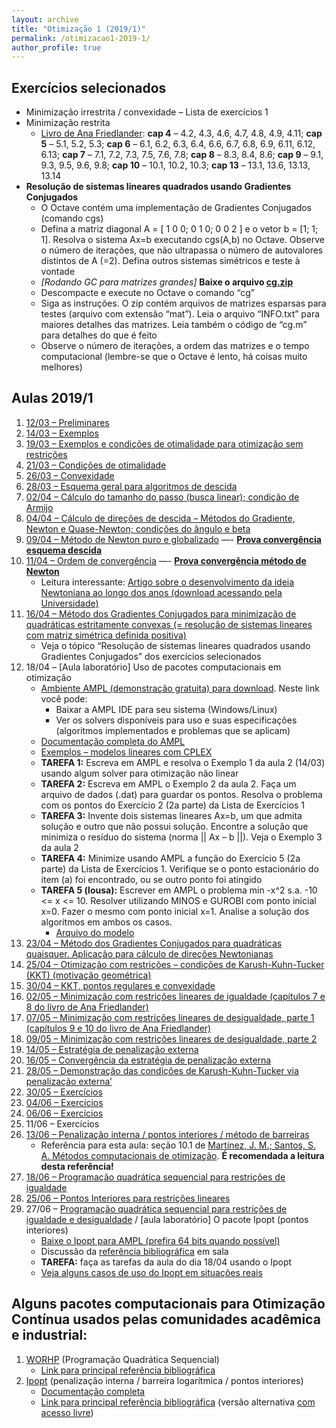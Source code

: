 ```yaml
---
layout: archive
title: "Otimização 1 (2019/1)"
permalink: /otimizacao1-2019-1/
author_profile: true
---
```


## Exercícios selecionados

*   Minimização irrestrita / convexidade – Lista de exercícios 1
*   Minimização restrita
    *   [Livro de Ana Friedlander](https://www.ime.unicamp.br/~friedlan/livro.pdf): **cap 4** – 4.2, 4.3, 4.6, 4.7, 4.8, 4.9, 4.11; **cap 5** – 5.1, 5.2, 5.3; **cap 6** – 6.1, 6.2, 6.3, 6.4, 6.6, 6.7, 6.8, 6.9, 6.11, 6.12, 6.13; **cap 7** – 7.1, 7.2, 7.3, 7.5, 7.6, 7.8; **cap 8** – 8.3, 8.4, 8.6; **cap 9** – 9.1, 9.3, 9.5, 9.6, 9.8; **cap 10** – 10.1, 10.2, 10.3; **cap 13** – 13.1, 13.6, 13.13, 13.14
*   **Resolução de sistemas lineares quadrados usando Gradientes Conjugados**
    *   O Octave contém uma implementação de Gradientes Conjugados (comando cgs)
    *   Defina a matriz diagonal A = [ 1 0 0; 0 1 0; 0 0 2 ] e o vetor b = [1; 1; 1]. Resolva o sistema Ax=b executando cgs(A,b) no Octave. Observe o número de iterações, que não ultrapassa o número de autovalores distintos de A (=2). Defina outros sistemas simétricos e teste à vontade
    *   _[Rodando GC para matrizes grandes]_ **Baixe o arquivo [cg.zip](https://drive.google.com/open?id=11zkrXqMWAu-SXtGMZn-KT2-HClsMTwkU)**
    *   Descompacte e execute no Octave o comando “cg”
    *   Siga as instruções. O zip contém arquivos de matrizes esparsas para testes (arquivo com extensão “mat”). Leia o arquivo “INFO.txt” para maiores detalhes das matrizes. Leia também o código de “cg.m” para detalhes do que é feito
    *   Observe o número de iterações, a ordem das matrizes e o tempo computacional (lembre-se que o Octave é lento, há coisas muito melhores)

## Aulas 2019/1

1.  [12/03 – Preliminares](https://drive.google.com/open?id=1PBl3CGWB82QZk8rWp7co3oRsp3uKpsIq)
2.  [14/03 – Exemplos](https://drive.google.com/open?id=1i3vJhnFr9OJ3xNZfEJWDWgOgmsOapl5A)
3.  [19/03 – Exemplos e condições de otimalidade para otimização sem restrições](https://drive.google.com/file/d/15-VfX7wP-L8kUbgjh3ZjMgQOgfnGpM8T/view?usp=drivesdk)
4.  [21/03 – Condições de otimalidade](https://drive.google.com/file/d/1aM2ShygSGEiBxHp3YmFnAf1zH2NRZUNY/view?usp=drivesdk)
5.  [26/03 – Convexidade](https://drive.google.com/open?id=1laCW-SL4L0j3uIEs_51eqU-TtWhqJfwT)
6.  [28/03 – Esquema geral para algoritmos de descida](https://drive.google.com/open?id=1HxlAv-79kiGZVnfzwjWLBNlNRXOhu_Rh)
7.  [02/04 – Cálculo do tamanho do passo (busca linear); condição de Armijo](https://drive.google.com/open?id=17rwVUpAiaVVguPI6lrv78YElBNzEDok-)
8.  [04/04 – Cálculo de direções de descida – Métodos do Gradiente, Newton e Quase-Newton; condições do ângulo e beta](https://drive.google.com/open?id=1Hy2HaPoSToopJivOBOyZ5DANLUcJYwew)
9.  [09/04 – Método de Newton puro e globalizado](https://drive.google.com/file/d/1SSsAYQH-YR2VMOKHcVltHz3HJ0QwXlLi/view?usp=drivesdk) —- **[Prova convergência esquema descida](https://drive.google.com/open?id=1f7Kf-knx6WqhYQd5RjdW4cjTuYVaQpGf)**
10.  [11/04 – Ordem de convergência](https://drive.google.com/file/d/1gufZ8FLC6dmWQyrlbfzHxYj9M7nJcxRm/view?usp=drivesdk) —- [**Prova convergência método de Newton**](https://drive.google.com/open?id=1FaBxKMdK4TJOaMGDiOz2P3Cz4l4N3LYV)
     -  Leitura interessante: [Artigo sobre o desenvolvimento da ideia Newtoniana ao longo dos anos (download acessando pela Universidade)](https://doi.org/10.1007/978-3-319-94015-1_9)
11.  [16/04 – Método dos Gradientes Conjugados para minimização de quadráticas estritamente convexas (= resolução de sistemas lineares com matriz simétrica definida positiva)](https://drive.google.com/open?id=1jc3w_T6ylwTOcm79W-teVnYXEWzdfU7N)
     -  Veja o tópico “Resolução de sistemas lineares quadrados usando Gradientes Conjugados” dos exercícios selecionados
12.  18/04 – [Aula laboratório] Uso de pacotes computacionais em otimização
     -  [Ambiente AMPL (demonstração gratuita) para download](https://ampl.com/try-ampl/download-a-free-demo/). Neste link você pode:
        -  Baixar a AMPL IDE para seu sistema (Windows/Linux)
        -  Ver os solvers disponíveis para uso e suas especificações (algoritmos implementados e problemas que se aplicam)
     -  [Documentação completa do AMPL](https://ampl.com/resources/the-ampl-book/)
     -  [Exemplos – modelos lineares com CPLEX](https://www.cos.ufrj.br/~danielalubke/downloads.html)
     -  **TAREFA 1:** Escreva em AMPL e resolva o Exemplo 1 da aula 2 (14/03) usando algum solver para otimização não linear
     -  **TAREFA 2:** Escreva em AMPL o Exemplo 2 da aula 2\. Faça um arquivo de dados (.dat) para guardar os pontos. Resolva o problema com os pontos do Exercício 2 (2a parte) da Lista de Exercícios 1
     -  **TAREFA 3:** Invente dois sistemas lineares Ax=b, um que admita solução e outro que não possui solução. Encontre a solução que minimiza o resíduo do sistema (norma || Ax – b ||). Veja o Exemplo 3 da aula 2
     -  **TAREFA 4:** Minimize usando AMPL a função do Exercício 5 (2a parte) da Lista de Exercícios 1\. Verifique se o ponto estacionário do item (a) foi encontrado, ou se outro ponto foi atingido
     -  **TAREFA 5 (lousa):** Escrever em AMPL o problema min -x^2 s.a. -10 <= x <= 10\. Resolver utilizando MINOS e GUROBI com ponto inicial x=0\. Fazer o mesmo com ponto inicial x=1\. Analise a solução dos algoritmos em ambos os casos.
        -  [Arquivo do modelo](https://drive.google.com/open?id=1J5B-Th6XFmEmjdt6f_6OPSHslIGihLe4)
13.  [23/04 – Método dos Gradientes Conjugados para quadráticas quaisquer. Aplicação para cálculo de direções Newtonianas](https://drive.google.com/file/d/1tQknDA8AEbXQsXBd8UHEJP0-_gmQiwNd/view?usp=drivesdk)
14.  [25/04 – Otimização com restrições – condições de Karush-Kuhn-Tucker (KKT) (motivação geométrica)](https://drive.google.com/open?id=1mEj47JIKDO6CeRAv8ptcvO6JfQzDQtGS)
15.  [30/04 – KKT, pontos regulares e convexidade](https://drive.google.com/file/d/1bgp8z4aigNX4xoTAyF3r6r5az9LTDr0A/view?usp=drivesdk)
16.  [02/05 – Minimização com restrições lineares de igualdade (capítulos 7 e 8 do livro de Ana Friedlander)](https://drive.google.com/open?id=1ww58_Jmnpn92QQuTxYyw7_3K_BfZZ8Lo)
17.  [07/05 – Minimização com restrições lineares de desigualdade, parte 1 (capítulos 9 e 10 do livro de Ana Friedlander)](https://drive.google.com/open?id=16YQY82w2UBZ00M5-9hRrupL8gmdHSfPd)
18.  [09/05 – Minimização com restrições lineares de desigualdade, parte 2](https://drive.google.com/file/d/1WC0e-IhqLGuHENBbtCJQZnh3rjmjlwpH/view?usp=drivesdk)
19.  [14/05 – Estratégia de penalização externa](https://drive.google.com/open?id=1OgFeMsSdSpY9dt8ppRcWbsymyQsM7jmz)
20.  [16/05 – Convergência da estratégia de penalização externa](https://drive.google.com/file/d/1bzgryw0Dw0_bognvDVTAPUZP7pS1M95a/view?usp=drivesdk)
21.  [28/05 – Demonstração das condições de Karush-Kuhn-Tucker via penalização externa’](https://drive.google.com/open?id=12vlGu5iZgLccCVGqdH72GTOoMZRGaYMK)
22.  [30/05 – Exercícios](https://drive.google.com/open?id=1sJKY_a15U26TUHwgzTjHBQ6juaFYrq4Z)
23.  [04/06 – Exercícios](https://drive.google.com/open?id=1Ulk5G4zxgOEBywBJeIobIBAKQRBuxe1C)
24.  [06/06 – Exercícios](https://drive.google.com/open?id=10J67KGyD8dam4zehhzPiIGe6DU4pl6ml)
25.  11/06 – Exercícios
26.  [13/06 – Penalização interna / pontos interiores / método de barreiras](https://drive.google.com/open?id=1p16qV6tEMwd6wv2-zCfXuiOadaFQ1SDE)
     -  Referência para esta aula: seção 10.1 de [Martínez, J. M.; Santos, S. A. Métodos computacionais de otimização](https://www.ime.unicamp.br/~sandra/MT601/handouts/MCDO_set2020.pdf). **É recomendada a leitura desta referência!**
27.  [18/06 – Programação quadrática sequencial para restrições de igualdade](https://drive.google.com/file/d/1QxJmRZ5Ez8WuhKx9xHditQ76GwDyUqzG/view?usp=drivesdk)
28.  [25/06 – Pontos Interiores para restrições lineares](https://drive.google.com/open?id=1i84lEqKUEhX6VJBj3RpDkMS6RPl38J9L)
29.  27/06 – [Programação quadrática sequencial para restrições de igualdade e desigualdade](https://drive.google.com/open?id=1gokBR72K3qG_yYu2r9avf_b2FVczGHnY) / [aula laboratório] O pacote Ipopt (pontos interiores)
     -  [Baixe o Ipopt para AMPL (prefira 64 bits quando possível)](https://ampl.com/products/solvers/open-source/)
     -  Discussão da [referência bibliográfica](http://www.optimization-online.org/DB_HTML/2004/03/836.html) em sala
     -  **TAREFA:** faça as tarefas da aula do dia 18/04 usando o Ipopt
     -  [Veja alguns casos de uso do Ipopt em situações reais](https://projects.coin-or.org/Ipopt/wiki/SuccessStories)

## Alguns pacotes computacionais para Otimização Contínua usados pelas comunidades acadêmica e industrial:

1.  [WORHP](https://worhp.de/) (Programação Quadrática Sequencial)
    -  [Link para principal referência bibliográfica](https://link.springer.com/chapter/10.1007%2F978-1-4614-4469-5_4)
2.  [Ipopt](https://github.com/coin-or/Ipopt) (penalização interna / barreira logarítmica / pontos interiores)
    -  [Documentação completa](https://coin-or.github.io/Ipopt/)
    -  [Link para principal referência bibliográfica](https://link.springer.com/article/10.1007/s10107-004-0559-y) (versão alternativa [com acesso livre](http://www.optimization-online.org/DB_HTML/2004/03/836.html))

